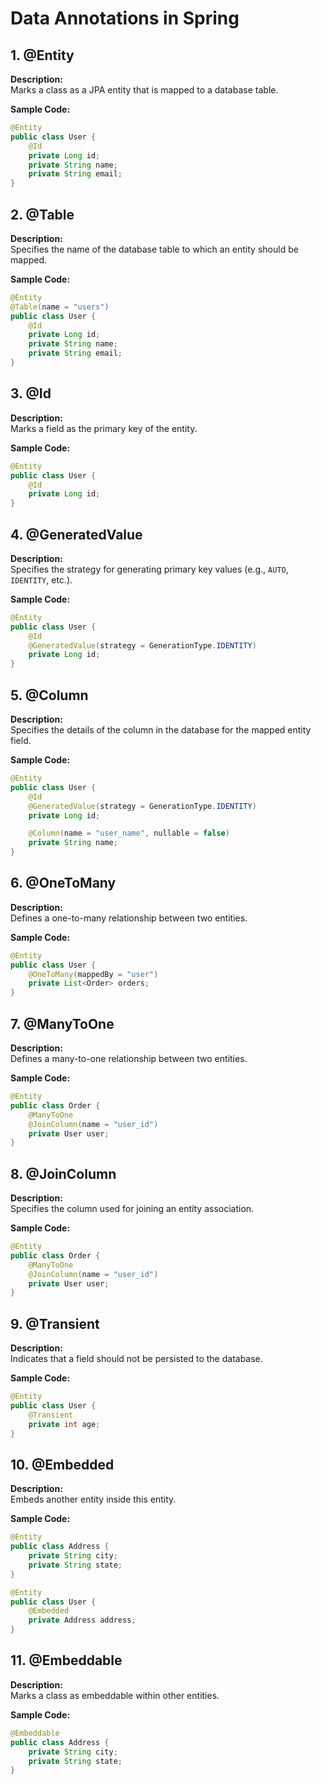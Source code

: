 
# Data Annotations in Spring

## 1. @Entity
**Description:**  
Marks a class as a JPA entity that is mapped to a database table.

**Sample Code:**
```java
@Entity
public class User {
    @Id
    private Long id;
    private String name;
    private String email;
}
```

## 2. @Table
**Description:**  
Specifies the name of the database table to which an entity should be mapped.

**Sample Code:**
```java
@Entity
@Table(name = "users")
public class User {
    @Id
    private Long id;
    private String name;
    private String email;
}
```

## 3. @Id
**Description:**  
Marks a field as the primary key of the entity.

**Sample Code:**
```java
@Entity
public class User {
    @Id
    private Long id;
}
```

## 4. @GeneratedValue
**Description:**  
Specifies the strategy for generating primary key values (e.g., `AUTO`, `IDENTITY`, etc.).

**Sample Code:**
```java
@Entity
public class User {
    @Id
    @GeneratedValue(strategy = GenerationType.IDENTITY)
    private Long id;
}
```

## 5. @Column
**Description:**  
Specifies the details of the column in the database for the mapped entity field.

**Sample Code:**
```java
@Entity
public class User {
    @Id
    @GeneratedValue(strategy = GenerationType.IDENTITY)
    private Long id;

    @Column(name = "user_name", nullable = false)
    private String name;
}
```

## 6. @OneToMany
**Description:**  
Defines a one-to-many relationship between two entities.

**Sample Code:**
```java
@Entity
public class User {
    @OneToMany(mappedBy = "user")
    private List<Order> orders;
}
```

## 7. @ManyToOne
**Description:**  
Defines a many-to-one relationship between two entities.

**Sample Code:**
```java
@Entity
public class Order {
    @ManyToOne
    @JoinColumn(name = "user_id")
    private User user;
}
```

## 8. @JoinColumn
**Description:**  
Specifies the column used for joining an entity association.

**Sample Code:**
```java
@Entity
public class Order {
    @ManyToOne
    @JoinColumn(name = "user_id")
    private User user;
}
```

## 9. @Transient
**Description:**  
Indicates that a field should not be persisted to the database.

**Sample Code:**
```java
@Entity
public class User {
    @Transient
    private int age;
}
```

## 10. @Embedded
**Description:**  
Embeds another entity inside this entity.

**Sample Code:**
```java
@Entity
public class Address {
    private String city;
    private String state;
}

@Entity
public class User {
    @Embedded
    private Address address;
}
```

## 11. @Embeddable
**Description:**  
Marks a class as embeddable within other entities.

**Sample Code:**
```java
@Embeddable
public class Address {
    private String city;
    private String state;
}
```
